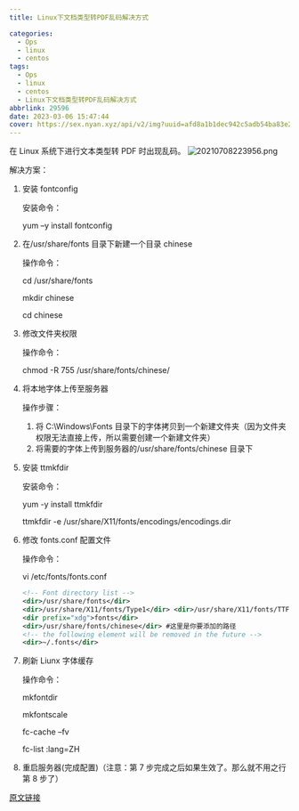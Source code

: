```yaml
---
title: Linux下文档类型转PDF乱码解决方式

categories:
  - Ops
  - linux
  - centos
tags:
  - Ops
  - linux
  - centos
  - Linux下文档类型转PDF乱码解决方式
abbrlink: 29596
date: 2023-03-06 15:47:44
cover: https://sex.nyan.xyz/api/v2/img?uuid=afd8a1b1dec942c5adb54ba83e2d587d
---
```


在 Linux 系统下进行文本类型转 PDF 时出现乱码。
![20210708223956.png](https://s2.loli.net/2023/03/08/HpV2Lmv5bAFQgPD.png)

解决方案：

1. 安装 fontconfig

   安装命令：

   yum –y install fontconfig

2. 在/usr/share/fonts 目录下新建一个目录 chinese

   操作命令：

   cd /usr/share/fonts

   mkdir chinese

   cd chinese

3. 修改文件夹权限

   操作命令：

   chmod -R 755 /usr/share/fonts/chinese/

4. 将本地字体上传至服务器

   操作步骤：

   1. 将 C:\Windows\Fonts 目录下的字体拷贝到一个新建文件夹（因为文件夹权限无法直接上传，所以需要创建一个新建文件夹）
   2. 将需要的字体上传到服务器的/usr/share/fonts/chinese 目录下

5. 安装 ttmkfdir

   安装命令：

   yum -y install ttmkfdir

   ttmkfdir -e /usr/share/X11/fonts/encodings/encodings.dir

6. 修改 fonts.conf 配置文件

   操作命令：

   vi /etc/fonts/fonts.conf

   ```xml
   <!-- Font directory list -->
   <dir>/usr/share/fonts</dir>
   <dir>/usr/share/X11/fonts/Type1</dir> <dir>/usr/share/X11/fonts/TTF</dir> <dir>/usr/local/share/fonts</dir>
   <dir prefix="xdg">fonts</dir>
   <dir>/usr/share/fonts/chinese</dir> #这里是你要添加的路径
   <!-- the following element will be removed in the future -->
   <dir>~/.fonts</dir>
   ```

7. 刷新 Liunx 字体缓存

   操作命令：

   mkfontdir

   mkfontscale

   fc-cache –fv

   fc-list :lang=ZH

8. 重启服务器(完成配置)（注意：第 7 步完成之后如果生效了。那么就不用之行第 8 步了）

[原文链接](https://blog.csdn.net/weixin_45606229/article/details/111060060)